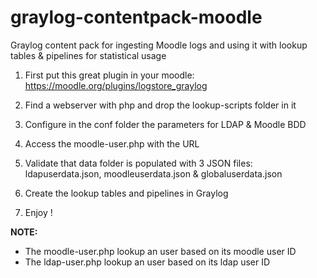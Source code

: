 # graylog-contentpack-moodle
Graylog content pack for ingesting Moodle logs and using it with lookup tables &amp; pipelines for statistical usage

1) First put this great plugin in your moodle:
https://moodle.org/plugins/logstore_graylog

2) Find a webserver with php and drop the lookup-scripts folder in it

3) Configure in the conf folder the parameters for LDAP & Moodle BDD

4) Access the moodle-user.php with the URL 

5) Validate that data folder is populated with 3 JSON files: ldapuserdata.json, moodleuserdata.json & globaluserdata.json

6) Create the lookup tables and pipelines in Graylog

7) Enjoy !

**NOTE:** 
  - The moodle-user.php lookup an user based on its moodle user ID
  - The ldap-user.php lookup an user based on its ldap user ID
